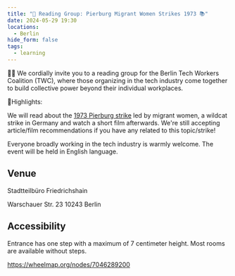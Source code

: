```yaml
---
title: "🎉 Reading Group: Pierburg Migrant Women Strikes 1973 📚"
date: 2024-05-29 19:30
locations:
  - Berlin
hide_form: false
tags:
  - learning
---
```

🧚‍♂️ We cordially invite you to a reading group for the Berlin Tech Workers Coalition (TWC), where those organizing in the tech industry come together to build collective power beyond their individual workplaces.

💫Highlights:

We will read about the [1973 Pierburg strike](https://domid.org/en/news/pierburg-strike-solidarity-among-workers/) led by migrant women, a wildcat strike in Germany and watch a short film afterwards. We're still accepting article/film recommendations if you have any related to this topic/strike!

Everyone broadly working in the tech industry is warmly welcome. The event will be held in English language.

## Venue

Stadtteilbüro Friedrichshain

Warschauer Str. 23
10243 Berlin

## Accessibility

Entrance has one step with a maximum of 7 centimeter height. Most rooms are available without steps.

<https://wheelmap.org/nodes/7046289200>
